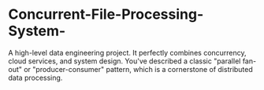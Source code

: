 # Concurrent-File-Processing-System-
A high-level data engineering project. It perfectly combines concurrency, cloud services, and system design. You've described a classic "parallel fan-out" or "producer-consumer" pattern, which is a cornerstone of distributed data processing.
